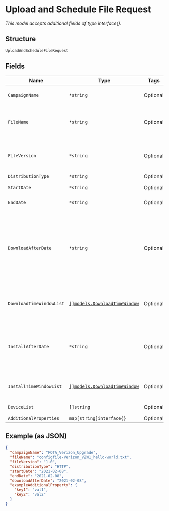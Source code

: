 
# Upload and Schedule File Request

*This model accepts additional fields of type interface{}.*

## Structure

`UploadAndScheduleFileRequest`

## Fields

| Name | Type | Tags | Description |
|  --- | --- | --- | --- |
| `CampaignName` | `*string` | Optional | The campaign name. |
| `FileName` | `*string` | Optional | The name of the file you are upgrading to. |
| `FileVersion` | `*string` | Optional | The version of the file you are upgrading to. |
| `DistributionType` | `*string` | Optional | Valid values |
| `StartDate` | `*string` | Optional | Campaign start date. |
| `EndDate` | `*string` | Optional | Campaign end date. |
| `DownloadAfterDate` | `*string` | Optional | Specifies the starting date the client should download the package. If null, client downloads as soon as possible. |
| `DownloadTimeWindowList` | [`[]models.DownloadTimeWindow`](../../doc/models/download-time-window.md) | Optional | List of allowed download time windows. |
| `InstallAfterDate` | `*string` | Optional | The date after which you install the package. If null, install as soon as possible. |
| `InstallTimeWindowList` | [`[]models.DownloadTimeWindow`](../../doc/models/download-time-window.md) | Optional | List of allowed install time windows. |
| `DeviceList` | `[]string` | Optional | Device IMEI list. |
| `AdditionalProperties` | `map[string]interface{}` | Optional | - |

## Example (as JSON)

```json
{
  "campaignName": "FOTA_Verizon_Upgrade",
  "fileName": "configfile-Verizon_VZW1_hello-world.txt",
  "fileVersion": "1.0",
  "distributionType": "HTTP",
  "startDate": "2021-02-08",
  "endDate": "2021-02-08",
  "downloadAfterDate": "2021-02-08",
  "exampleAdditionalProperty": {
    "key1": "val1",
    "key2": "val2"
  }
}
```


